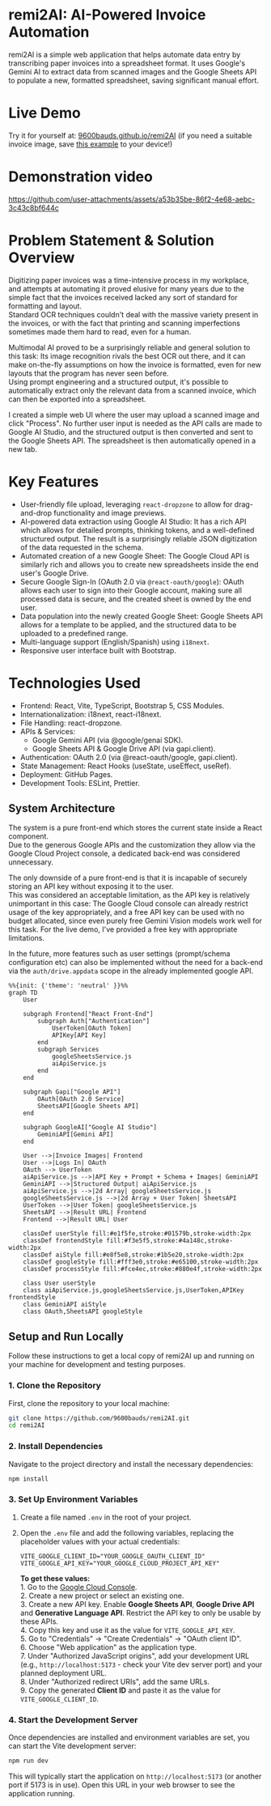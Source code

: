 # remi2AI: AI-Powered Invoice Automation

remi2AI is a simple web application that helps automate data entry by transcribing paper invoices into a spreadsheet format. It uses Google's Gemini AI to extract data from scanned images and the Google Sheets API to populate a new, formatted spreadsheet, saving significant manual effort.

# Live Demo

Try it for yourself at: [9600bauds.github.io/remi2AI](https://9600bauds.github.io/remi2AI/) (if you need a suitable invoice image, save [this example](/public/demo_image.jpg) to your device!)

# Demonstration video

https://github.com/user-attachments/assets/a53b35be-86f2-4e68-aebc-3c43c8bf644c

# Problem Statement & Solution Overview

Digitizing paper invoices was a time-intensive process in my workplace, and attempts at automating it proved elusive for many years due to the simple fact that the invoices received lacked any sort of standard for formatting and layout.  
Standard OCR techniques couldn't deal with the massive variety present in the invoices, or with the fact that printing and scanning imperfections sometimes made them hard to read, even for a human.

Multimodal AI proved to be a surprisingly reliable and general solution to this task: Its image recognition rivals the best OCR out there, and it can make on-the-fly assumptions on how the invoice is formatted, even for new layouts that the program has never seen before.  
Using prompt engineering and a structured output, it's possible to automatically extract only the relevant data from a scanned invoice, which can then be exported into a spreadsheet.

I created a simple web UI where the user may upload a scanned image and click "Process". No further user input is needed as the API calls are made to Google AI Studio, and the structured output is then converted and sent to the Google Sheets API. The spreadsheet is then automatically opened in a new tab.

# Key Features
 - User-friendly file upload, leveraging `react-dropzone` to allow for drag-and-drop functionality and image previews.
 - AI-powered data extraction using Google AI Studio: It has a rich API which allows for detailed prompts, thinking tokens, and a well-defined structured output. The result is a surprisingly reliable JSON digitization of the data requested in the schema.
 - Automated creation of a new Google Sheet: The Google Cloud API is similarly rich and allows you to create new spreadsheets inside the end user's Google Drive.
 - Secure Google Sign-In (OAuth 2.0 via `@react-oauth/google`): OAuth allows each user to sign into their Google account, making sure all processed data is secure, and the created sheet is owned by the end user.
 - Data population into the newly created Google Sheet: Google Sheets API allows for a template to be applied, and the structured data to be uploaded to a predefined range.
 - Multi-language support (English/Spanish) using `i18next`.
 - Responsive user interface built with Bootstrap.

# Technologies Used
 - Frontend: React, Vite, TypeScript, Bootstrap 5, CSS Modules.
 - Internationalization: i18next, react-i18next.
 - File Handling: react-dropzone.
 - APIs & Services:
    - Google Gemini API (via @google/genai SDK).
    - Google Sheets API & Google Drive API (via gapi.client).
 - Authentication: OAuth 2.0 (via @react-oauth/google, gapi.client).
 - State Management: React Hooks (useState, useEffect, useRef).
 - Deployment: GitHub Pages.
 - Development Tools: ESLint, Prettier.

## System Architecture
The system is a pure front-end which stores the current state inside a React component.  
Due to the generous Google APIs and the customization they allow via the Google Cloud Project console, a dedicated back-end was considered unnecessary.  

The only downside of a pure front-end is that it is incapable of securely storing an API key without exposing it to the user.  
This was considered an acceptable limitation, as the API key is relatively unimportant in this case: The Google Cloud console can already restrict usage of the key appropriately, and a free API key can be used with no budget allocated, since  even purely free Gemini Vision models work well for this task. For the live demo, I've provided a free key with appropriate limitations.  

In the future, more features such as user settings (prompt/schema configuration etc) can also be implemented without the need for a back-end via the `auth/drive.appdata` scope in the already implemented google API.  

```mermaid
%%{init: {'theme': 'neutral' }}%%
graph TD
	User
	
    subgraph Frontend["React Front-End"]
		subgraph Auth["Authentication"]
			UserToken[OAuth Token]
			APIKey[API Key]
		end
		subgraph Services
			googleSheetsService.js
			aiApiService.js
        end     
    end
       
    subgraph Gapi["Google API"]
        OAuth[OAuth 2.0 Service]
        SheetsAPI[Google Sheets API]
    end

    subgraph GoogleAI["Google AI Studio"]
        GeminiAPI[Gemini API]
    end

    User -->|Invoice Images| Frontend
	User -->|Logs In| OAuth
	OAuth --> UserToken
	aiApiService.js -->|API Key + Prompt + Schema + Images| GeminiAPI
	GeminiAPI -->|Structured Output| aiApiService.js
    aiApiService.js -->|2d Array| googleSheetsService.js
    googleSheetsService.js -->|2d Array + User Token| SheetsAPI
    UserToken -->|User Token| googleSheetsService.js
    SheetsAPI -->|Result URL| Frontend
    Frontend -->|Result URL| User
    
    classDef userStyle fill:#e1f5fe,stroke:#01579b,stroke-width:2px
    classDef frontendStyle fill:#f3e5f5,stroke:#4a148c,stroke-width:2px
    classDef aiStyle fill:#e8f5e8,stroke:#1b5e20,stroke-width:2px
    classDef googleStyle fill:#fff3e0,stroke:#e65100,stroke-width:2px
    classDef processStyle fill:#fce4ec,stroke:#880e4f,stroke-width:2px
    
    class User userStyle
    class aiApiService.js,googleSheetsService.js,UserToken,APIKey frontendStyle
    class GeminiAPI aiStyle
    class OAuth,SheetsAPI googleStyle
```


## Setup and Run Locally

Follow these instructions to get a local copy of remi2AI up and running on your machine for development and testing purposes.

### 1. Clone the Repository

First, clone the repository to your local machine:
```bash
git clone https://github.com/9600bauds/remi2AI.git
cd remi2AI
```

### 2. Install Dependencies

Navigate to the project directory and install the necessary dependencies:
```bash
npm install
```

### 3. Set Up Environment Variables

1.  Create a file named `.env` in the root of your project.
2.  Open the `.env` file and add the following variables, replacing the placeholder values with your actual credentials:

    ```env
    VITE_GOOGLE_CLIENT_ID="YOUR_GOOGLE_OAUTH_CLIENT_ID"
    VITE_GOOGLE_API_KEY="YOUR_GOOGLE_CLOUD_PROJECT_API_KEY"
    ```

    **To get these values:**  
        1.  Go to the [Google Cloud Console](https://console.cloud.google.com/).  
        2.  Create a new project or select an existing one.  
        3.  Create a new API key. Enable **Google Sheets API**, **Google Drive API** and **Generative Language API**. Restrict the API key to only be usable by these APIs.  
        4.  Copy this key and use it as the value for `VITE_GOOGLE_API_KEY`.  
        5.  Go to "Credentials" -> "Create Credentials" -> "OAuth client ID".  
        6.  Choose "Web application" as the application type.  
        7.  Under "Authorized JavaScript origins", add your development URL (e.g., `http://localhost:5173` - check your Vite dev server port) and your planned deployment URL.  
        8.  Under "Authorized redirect URIs", add the same URLs.  
        9.  Copy the generated **Client ID** and paste it as the value for `VITE_GOOGLE_CLIENT_ID`.  


### 4. Start the Development Server

Once dependencies are installed and environment variables are set, you can start the Vite development server:
```bash
npm run dev
```

This will typically start the application on `http://localhost:5173` (or another port if 5173 is in use). Open this URL in your web browser to see the application running.
